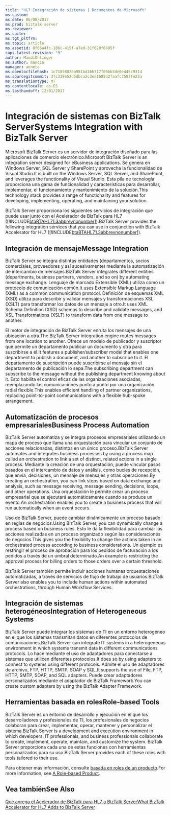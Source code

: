 ```yaml
---
title: "HL7 Integración de sistemas | Documentos de Microsoft"
ms.custom: 
ms.date: 06/08/2017
ms.prod: biztalk-server
ms.reviewer: 
ms.suite: 
ms.tgt_pltfrm: 
ms.topic: article
ms.assetid: 8f66a4fc-186c-415f-a7ed-31f620f0495f
caps.latest.revision: "9"
author: MandiOhlinger
ms.author: mandia
manager: anneta
ms.openlocfilehash: 1c7189802ea981bd26b717f09bb3de0e445c9314
ms.sourcegitcommit: 3fc338e52d5dbca2c3ea1685a2faafc7582fe23a
ms.translationtype: MT
ms.contentlocale: es-ES
ms.lasthandoff: 12/01/2017
---
```

# <a name="systems-integration-with-biztalk-server"></a><span data-ttu-id="d1115-102">Integración de sistemas con BizTalk Server</span><span class="sxs-lookup"><span data-stu-id="d1115-102">Systems Integration with BizTalk Server</span></span>
<span data-ttu-id="d1115-103">Microsoft BizTalk Server es un servidor de integración diseñado para las aplicaciones de comercio electrónico.</span><span class="sxs-lookup"><span data-stu-id="d1115-103">Microsoft BizTalk Server is an integration server designed for eBusiness applications.</span></span> <span data-ttu-id="d1115-104">Se genera en Windows Server, SQL Server y SharePoint y aprovecha la funcionalidad de Visual Studio.</span><span class="sxs-lookup"><span data-stu-id="d1115-104">It is built on the  Windows Server, SQL Server, and SharePoint, and leverages the functionality of  Visual Studio.</span></span> <span data-ttu-id="d1115-105">Esta pila de tecnología proporciona una gama de funcionalidad y características para desarrollar, implementar, el funcionamiento y mantenimiento de la solución.</span><span class="sxs-lookup"><span data-stu-id="d1115-105">This technology stack provides a range of functionality and features for developing, implementing, operating, and maintaining your solution.</span></span>  
  
 <span data-ttu-id="d1115-106">BizTalk Server proporciona los siguientes servicios de integración que puede usar junto con el Acelerador de BizTalk para HL7 ([!INCLUDE[btaBTAHL71.3abbrevnonumber](../../includes/btabtahl71-3abbrevnonumber-md.md)]).</span><span class="sxs-lookup"><span data-stu-id="d1115-106">BizTalk Server provides the following integration services that you can use in conjunction with BizTalk Accelerator for HL7 ([!INCLUDE[btaBTAHL71.3abbrevnonumber](../../includes/btabtahl71-3abbrevnonumber-md.md)]).</span></span>  
  
## <a name="message-integration"></a><span data-ttu-id="d1115-107">Integración de mensaje</span><span class="sxs-lookup"><span data-stu-id="d1115-107">Message Integration</span></span>  
 <span data-ttu-id="d1115-108">BizTalk Server se integra distintas entidades (departamentos, socios comerciales, proveedores y así sucesivamente) mediante la automatización de intercambio de mensajes.</span><span class="sxs-lookup"><span data-stu-id="d1115-108">BizTalk Server integrates different entities (departments, business partners, vendors, and so on) by automating message exchange.</span></span> <span data-ttu-id="d1115-109">Lenguaje de marcado Extensible (XML) utiliza como un protocolo de comunicación común.</span><span class="sxs-lookup"><span data-stu-id="d1115-109">It uses Extensible Markup Language (XML) as a common communication protocol.</span></span> <span data-ttu-id="d1115-110">Definición de esquemas XML (XSD) utiliza para describir y validar mensajes y transformaciones XSL (XSLT) para transformar los datos de un mensaje a otro.</span><span class="sxs-lookup"><span data-stu-id="d1115-110">It uses XML Schema Definition (XSD) schemas to describe and validate messages, and XSL Transformations (XSLT) to transform data from one message to another.</span></span>  
  
 <span data-ttu-id="d1115-111">El motor de integración de BizTalk Server enruta los mensajes de una ubicación a otra.</span><span class="sxs-lookup"><span data-stu-id="d1115-111">The BizTalk Server integration engine routes messages from one location to another.</span></span> <span data-ttu-id="d1115-112">Ofrece un modelo de publicador y suscriptor que permite un departamento publicar un documento y otra para suscribirse a él.</span><span class="sxs-lookup"><span data-stu-id="d1115-112">It features a publisher/subscriber model that enables one department to publish a document, and another to subscribe to it.</span></span> <span data-ttu-id="d1115-113">El departamento de suscripción puede suscribirse al mensaje sin el departamento de publicación lo sepa.</span><span class="sxs-lookup"><span data-stu-id="d1115-113">The subscribing department can subscribe to the message without the publishing department knowing about it.</span></span> <span data-ttu-id="d1115-114">Esto habilita el control eficaz de las organizaciones asociadas, reemplazando las comunicaciones punto a punto por una organización radial flexible.</span><span class="sxs-lookup"><span data-stu-id="d1115-114">This enables efficient handling of partner organizations, replacing point-to-point communications with a flexible hub-spoke arrangement.</span></span>  
  
## <a name="business-process-automation"></a><span data-ttu-id="d1115-115">Automatización de procesos empresariales</span><span class="sxs-lookup"><span data-stu-id="d1115-115">Business Process Automation</span></span>  
 <span data-ttu-id="d1115-116">BizTalk Server automatiza y se integra procesos empresariales utilizando un mapa de proceso que llama una orquestación para vincular un conjunto de acciones relacionadas, distintos en un único proceso.</span><span class="sxs-lookup"><span data-stu-id="d1115-116">BizTalk Server automates and integrates business processes by using a process map called an orchestration to link a set of distinct, related actions in a single process.</span></span> <span data-ttu-id="d1115-117">Mediante la creación de una orquestación, puede vincular pasos basados en el intercambio de datos y análisis, como bucles de recepción, que envía, decisiones, un mensaje de mensajes y otras operaciones.</span><span class="sxs-lookup"><span data-stu-id="d1115-117">By creating an orchestration, you can link steps based on data exchange and analysis, such as message receiving, message sending, decisions, loops, and other operations.</span></span> <span data-ttu-id="d1115-118">Una orquestación le permite crear un proceso empresarial que se ejecutará automáticamente cuando se produce un evento.</span><span class="sxs-lookup"><span data-stu-id="d1115-118">An orchestration enables you to create a business process that will run automatically when an event occurs.</span></span>  
  
 <span data-ttu-id="d1115-119">Uso de BizTalk Server, puede cambiar dinámicamente un proceso basado en reglas de negocios.</span><span class="sxs-lookup"><span data-stu-id="d1115-119">Using BizTalk Server, you can dynamically change a process based on business rules.</span></span> <span data-ttu-id="d1115-120">Esto le da la flexibilidad para cambiar las acciones realizadas en un proceso organizado según las consideraciones de negocios.</span><span class="sxs-lookup"><span data-stu-id="d1115-120">This gives you the flexibility to change the actions taken in an orchestrated process according to business considerations.</span></span> <span data-ttu-id="d1115-121">Un ejemplo es restringir el proceso de aprobación para los pedidos de facturación a los pedidos a través de un umbral determinado.</span><span class="sxs-lookup"><span data-stu-id="d1115-121">An example is restricting the approval process for billing orders to those orders over a certain threshold.</span></span>  
  
 <span data-ttu-id="d1115-122">BizTalk Server también permite incluir acciones humanas orquestaciones automatizadas, a través de servicios de flujo de trabajo de usuarios.</span><span class="sxs-lookup"><span data-stu-id="d1115-122">BizTalk Server also enables you to include human actions within automated orchestrations, through Human Workflow Services.</span></span>  
  
## <a name="integration-of-heterogeneous-systems"></a><span data-ttu-id="d1115-123">Integración de sistemas heterogéneos</span><span class="sxs-lookup"><span data-stu-id="d1115-123">Integration of Heterogeneous Systems</span></span>  
 <span data-ttu-id="d1115-124">BizTalk Server puede integrar los sistemas de TI en un entorno heterogéneo en el que los sistemas transmitan datos en diferentes protocolos de comunicaciones.</span><span class="sxs-lookup"><span data-stu-id="d1115-124">BizTalk Server can integrate IT systems in a heterogeneous environment in which systems transmit data in different communications protocols.</span></span> <span data-ttu-id="d1115-125">Lo hace mediante el uso de adaptadores para conectarse a sistemas que utilicen diferentes protocolos.</span><span class="sxs-lookup"><span data-stu-id="d1115-125">It does so by using adapters to connect to systems using different protocols.</span></span> <span data-ttu-id="d1115-126">Admite el uso de adaptadores de archivo, FTP, HTTP, SMTP, SOAP y SQL.</span><span class="sxs-lookup"><span data-stu-id="d1115-126">It supports the use of File, FTP, HTTP, SMTP, SOAP, and SQL adapters.</span></span> <span data-ttu-id="d1115-127">Puede crear adaptadores personalizados mediante el adaptador de BizTalk Framework.</span><span class="sxs-lookup"><span data-stu-id="d1115-127">You can create custom adapters by using the BizTalk Adapter Framework.</span></span>  
  
## <a name="role-based-tools"></a><span data-ttu-id="d1115-128">Herramientas basada en roles</span><span class="sxs-lookup"><span data-stu-id="d1115-128">Role-based Tools</span></span>  
 <span data-ttu-id="d1115-129">BizTalk Server es un entorno de desarrollo y ejecución en el que los desarrolladores y profesionales de TI, los profesionales de negocios colaboran para crear, implementar, operar, mantener y personalizar el sistema.</span><span class="sxs-lookup"><span data-stu-id="d1115-129">BizTalk Server is a development and execution environment in which developers, IT professionals, and business professionals collaborate to create, implement, operate, maintain, and customize the system.</span></span> <span data-ttu-id="d1115-130">BizTalk Server proporciona cada una de estas funciones con herramientas personalizados para su uso.</span><span class="sxs-lookup"><span data-stu-id="d1115-130">BizTalk Server provides each of these roles with tools tailored to their use.</span></span>  
  
 <span data-ttu-id="d1115-131">Para obtener más información, consulte [basada en roles de un producto](../../adapters-and-accelerators/accelerator-hl7/a-role-based-product1.md).</span><span class="sxs-lookup"><span data-stu-id="d1115-131">For more information, see [A Role-based Product](../../adapters-and-accelerators/accelerator-hl7/a-role-based-product1.md).</span></span>
  
## <a name="see-also"></a><span data-ttu-id="d1115-132">Vea también</span><span class="sxs-lookup"><span data-stu-id="d1115-132">See Also</span></span>  
 [<span data-ttu-id="d1115-133">Qué agrega el Acelerador de BizTalk para HL7 a BizTalk Server</span><span class="sxs-lookup"><span data-stu-id="d1115-133">What BizTalk Accelerator for HL7 Adds to BizTalk Server</span></span>](../../adapters-and-accelerators/accelerator-hl7/what-biztalk-accelerator-for-hl7-adds-to-biztalk-server.md)
